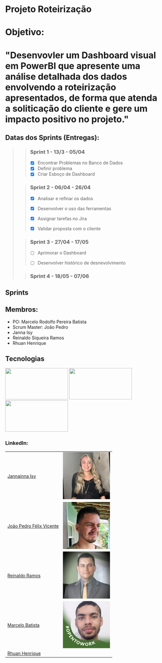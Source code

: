# Projeto Roteirização

# Objetivo:

<h1>
<b>"Desenvovler um Dashboard visual em PowerBI que apresente uma análise detalhada dos dados envolvendo a roteirização apresentados, de forma que atenda a soliticação do cliente e gere um impacto positivo no projeto."</b>


  
 ## Datas dos Sprints (Entregas):

>>### Sprint 1 - 13/3 - 05/04
>>  - [x] Encontrar Problemas no Banco de Dados </br>
>>  - [x] Definir problema </br>
>>  - [x] Criar Esboço de Dashboard </br>
>
>>### Sprint 2 - 06/04 - 26/04
>>  - [x] Analisar e refinar os dados </br>
>>  - [x] Desenvolver o uso das ferramentas </br>
>>  - [x] Assignar tarefas no Jira </br>
>>  - [x] Validar proposta com o cliente </br>
>>
>>
>
>>### Sprint 3 - 27/04 - 17/05
>> - [ ] Aprimorar o Dashboard 
>> - [ ] Desenvolver histórico de desnevolvimento 
>>
>>
>
>>### Sprint 4 - 18/05 - 07/06
>>
>>
>>

## Sprints

## Membros:
  * PO: Marcelo Rodolfo Pereira Batista  
  * Scrum Master: João Pedro 
  * Janna Isy
  * Reinaldo Siqueira Ramos
  * Rhuan Henrique
  

## Tecnologias
  <img src="https://datascientest.com/es/wp-content/uploads/sites/7/2020/10/power-bi-logo-1.jpg" width="200px" height="100px"> <img src="https://allvectorlogo.com/img/2021/12/github-logo-vector.png" width="200px" height="100px"> <img src="https://images.ctfassets.net/8j5aqoy0ts8s/7kGDQeqA19pWs9sra18nb5/9a431dc04251e57027d94b2d510cb762/jira_white_on_blue_logo.png" width="200px" height="100px">


### LinkedIn:

|  | |
| ----------- | ----------- |
| [Jannainna Isy](https://www.linkedin.com/in/jannainna-isy-nascimento-a9767521b/) | <img src="./assets/janna.jpg" width=150px> |
| [João Pedro Félix Vicente](https://www.linkedin.com/in/jo%C3%A3o-pedro-f%C3%A9lix-vicente/) | <img src="./assets/joao.jpg" width=150px> |
| [Reinaldo Ramos](linkedin.com/in/reinaldo-ramos-857548113) | <img src="./assets/reinaldo.jpg" width="150px"> |
| [Marcelo Batista](https://www.linkedin.com/in/marcelo-batista-8529b0200/) | <img src="./assets/marcelo.jpg" width="150px"> |
| [Rhuan Henrique](https://br.linkedin.com/in/rhuan-henrique-31752217a?trk=people-guest_people_search-card) | <img src="" width="150px">  |
